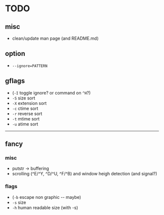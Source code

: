 # TODO
## misc
* clean/update man page (and README.md)

## option
* `--ignore=PATTERN`

## gflags
* (`-I` toggle ignore? or command on `^H`?)
* `-S` size sort
* `-X` extension sort
* `-c` ctime sort
* `-r` reverse sort
* `-t` mtime sort
* `-u` atime sort

---
## fancy
### misc
* putstr -> buffering
* scrolling (^E/^Y, ^D/^U, ^F/^B) and window heigh detection (and signal?)

### flags
* (`-b` escape non graphic -- maybe)
* `-s` size
* `-h` human readable size (with -s)
